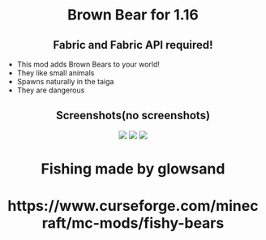 <h1 align=center>Brown Bear for 1.16</h1>
<h2 align=center>Fabric and Fabric API required!</h2>
<ul>
    <li> This mod adds Brown Bears to your world!</li>
    <li> They like small animals</li>
    <li> Spawns naturally in the taiga</li>
    <li> They are dangerous</li>
</ul>
<h2 align=center>Screenshots(no screenshots)</h2>
<p align=center>
    <img src="https://imgur.com/WbqdjNA.png">
    <img src="https://imgur.com/HigYRoA.png">
    <img src="https://imgur.com/6g4ezAo.png">
</p>
<h1 align=center>Fishing made by glowsand</h1>
<h1 align=center>https://www.curseforge.com/minecraft/mc-mods/fishy-bears</h1>

